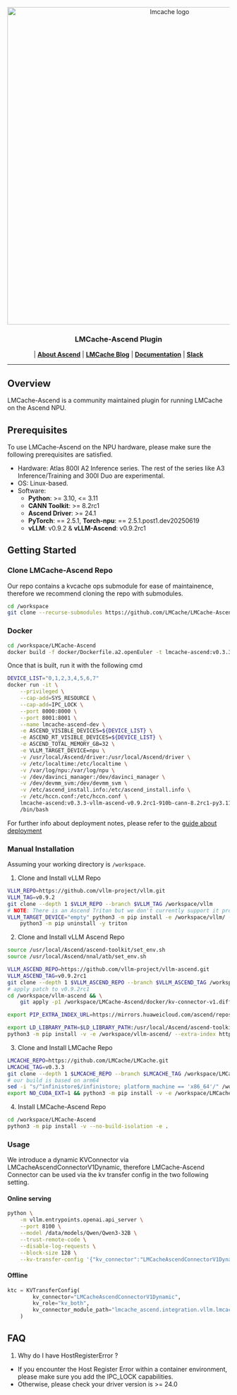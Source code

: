 <div align="center">
  <p align="center">
    <img src="https://raw.githubusercontent.com/LMCache/LMCache/dev/asset/logo.png" width="720" alt="lmcache logo">
  </p>
  <h3 align="center">
  LMCache-Ascend Plugin
  </h3>

  <p align="center">
  | <a href="https://www.hiascend.com/en/"><b>About Ascend</b></a> | <a href="https://blog.lmcache.ai/"><b> LMCache Blog</b></a> 
| <a href="https://docs.lmcache.ai/"><b>Documentation</b></a> | <a href="https://join.slack.com/t/lmcacheworkspace/shared_invite/zt-36x1m765z-8FgDA_73vcXtlZ_4XvpE6Q"><b> Slack</b></a>
  </p>
</div>

--------------------------------------------------------------------------------

## Overview

LMCache-Ascend is a community maintained plugin for running LMCache on the Ascend NPU.


## Prerequisites

To use LMCache-Ascend on the NPU hardware, please make sure the following prerequisites are satisfied.

- Hardware: Atlas 800I A2 Inference series. The rest of the series like A3 Inference/Training and 300I Duo are experimental.
- OS: Linux-based.
- Software:
  - **Python**: >= 3.10, <= 3.11
  - **CANN Toolkit**: >= 8.2rc1
  - **Ascend Driver**: >= 24.1
  - **PyTorch**: == 2.5.1, **Torch-npu**: == 2.5.1.post1.dev20250619
  - **vLLM**: v0.9.2 & **vLLM-Ascend**: v0.9.2rc1

## Getting Started

### Clone LMCache-Ascend Repo

Our repo contains a kvcache ops submodule for ease of maintainence, therefore we recommend cloning the repo with submodules.

```bash
cd /workspace
git clone --recurse-submodules https://github.com/LMCache/LMCache-Ascend.git
```

### Docker

```bash
cd /workspace/LMCache-Ascend
docker build -f docker/Dockerfile.a2.openEuler -t lmcache-ascend:v0.3.3-vllm-ascend-v0.9.2rc1-910b-cann-8.2rc1-py3.11-openeuler-22.03 .
```

Once that is built, run it with the following cmd
```bash
DEVICE_LIST="0,1,2,3,4,5,6,7"
docker run -it \
    --privileged \
    --cap-add=SYS_RESOURCE \
    --cap-add=IPC_LOCK \
    --port 8000:8000 \
    --port 8001:8001 \
    --name lmcache-ascend-dev \
    -e ASCEND_VISIBLE_DEVICES=${DEVICE_LIST} \
    -e ASCEND_RT_VISIBLE_DEVICES=${DEVICE_LIST} \
    -e ASCEND_TOTAL_MEMORY_GB=32 \
    -e VLLM_TARGET_DEVICE=npu \
    -v /usr/local/Ascend/driver:/usr/local/Ascend/driver \
    -v /etc/localtime:/etc/localtime \
    -v /var/log/npu:/var/log/npu \
    -v /dev/davinci_manager:/dev/davinci_manager \
    -v /dev/devmm_svm:/dev/devmm_svm \
    -v /etc/ascend_install.info:/etc/ascend_install.info \
    -v /etc/hccn.conf:/etc/hccn.conf \
    lmcache-ascend:v0.3.3-vllm-ascend-v0.9.2rc1-910b-cann-8.2rc1-py3.11-openeuler-22.03 \
    /bin/bash
```

For further info about deployment notes, please refer to the [guide about deployment](docs/deployment.md)

### Manual Installation

Assuming your working directory is ```/workspace```.

1. Clone and Install vLLM Repo
```bash
VLLM_REPO=https://github.com/vllm-project/vllm.git
VLLM_TAG=v0.9.2
git clone --depth 1 $VLLM_REPO --branch $VLLM_TAG /workspace/vllm
# NOTE: There is an Ascend Triton but we don't currently support it properly.
VLLM_TARGET_DEVICE="empty" python3 -m pip install -e /workspace/vllm/ --extra-index https://download.pytorch.org/whl/cpu/ && \
    python3 -m pip uninstall -y triton
```

2. Clone and Install vLLM Ascend Repo
```bash
source /usr/local/Ascend/ascend-toolkit/set_env.sh
source /usr/local/Ascend/nnal/atb/set_env.sh

VLLM_ASCEND_REPO=https://github.com/vllm-project/vllm-ascend.git
VLLM_ASCEND_TAG=v0.9.2rc1
git clone --depth 1 $VLLM_ASCEND_REPO --branch $VLLM_ASCEND_TAG /workspace/vllm-ascend
# apply patch to v0.9.2rc1
cd /workspace/vllm-ascend && \
    git apply -p1 /workspace/LMCache-Ascend/docker/kv-connector-v1.diff

export PIP_EXTRA_INDEX_URL=https://mirrors.huaweicloud.com/ascend/repos/pypi

export LD_LIBRARY_PATH=$LD_LIBRARY_PATH:/usr/local/Ascend/ascend-toolkit/latest/`uname -i`-linux/devlib && \
python3 -m pip install -v -e /workspace/vllm-ascend/ --extra-index https://download.pytorch.org/whl/cpu/
```

3. Clone and Install LMCache Repo

```bash
LMCACHE_REPO=https://github.com/LMCache/LMCache.git
LMCACHE_TAG=v0.3.3
git clone --depth 1 $LMCACHE_REPO --branch $LMCACHE_TAG /workspace/LMCache
# our build is based on arm64
sed -i "s/^infinistore$/infinistore; platform_machine == 'x86_64'/" /workspace/LMCache/requirements/common.txt
export NO_CUDA_EXT=1 && python3 -m pip install -v -e /workspace/LMCache
```

4. Install LMCache-Ascend Repo

```bash
cd /workspace/LMCache-Ascend
python3 -m pip install -v --no-build-isolation -e .
```

### Usage

We introduce a dynamic KVConnector via LMCacheAscendConnectorV1Dynamic, therefore LMCache-Ascend Connector can be used via the kv transfer config in the two following setting.

#### Online serving
```bash
python \
    -m vllm.entrypoints.openai.api_server \
    --port 8100 \
    --model /data/models/Qwen/Qwen3-32B \
    --trust-remote-code \
    --disable-log-requests \
    --block-size 128 \
    --kv-transfer-config '{"kv_connector":"LMCacheAscendConnectorV1Dynamic","kv_role":"kv_both", "kv_connector_module_path":"lmcache_ascend.integration.vllm.lmcache_ascend_connector_v1"}'
```

#### Offline
```python
ktc = KVTransferConfig(
        kv_connector="LMCacheAscendConnectorV1Dynamic",
        kv_role="kv_both",
        kv_connector_module_path="lmcache_ascend.integration.vllm.lmcache_ascend_connector_v1"
    )
```

## FAQ

1. Why do I have HostRegisterError ? 
  - If you encounter the Host Register Error within a container environment, please make sure you add the IPC_LOCK capabilities.
  - Otherwise, please check your driver version is >= 24.0
